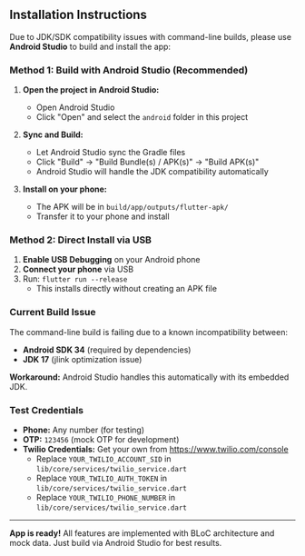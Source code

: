 ## Installation Instructions

Due to JDK/SDK compatibility issues with command-line builds, please use **Android Studio** to build and install the app:

### Method 1: Build with Android Studio (Recommended)

1. **Open the project in Android Studio:**
   - Open Android Studio
   - Click "Open" and select the `android` folder in this project

2. **Sync and Build:**
   - Let Android Studio sync the Gradle files
   - Click "Build" → "Build Bundle(s) / APK(s)" → "Build APK(s)"
   - Android Studio will handle the JDK compatibility automatically

3. **Install on your phone:**
   - The APK will be in `build/app/outputs/flutter-apk/`
   - Transfer it to your phone and install

### Method 2: Direct Install via USB

1. **Enable USB Debugging** on your Android phone
2. **Connect your phone** via USB
3. Run: `flutter run --release`
   - This installs directly without creating an APK file

### Current Build Issue

The command-line build is failing due to a known incompatibility between:
- **Android SDK 34** (required by dependencies)
- **JDK 17** (jlink optimization issue)

**Workaround:** Android Studio handles this automatically with its embedded JDK.

### Test Credentials

- **Phone:** Any number (for testing)
- **OTP:** `123456` (mock OTP for development)
- **Twilio Credentials:** Get your own from https://www.twilio.com/console
  - Replace `YOUR_TWILIO_ACCOUNT_SID` in `lib/core/services/twilio_service.dart`
  - Replace `YOUR_TWILIO_AUTH_TOKEN` in `lib/core/services/twilio_service.dart`
  - Replace `YOUR_TWILIO_PHONE_NUMBER` in `lib/core/services/twilio_service.dart`

---

**App is ready!** All features are implemented with BLoC architecture and mock data. Just build via Android Studio for best results.



